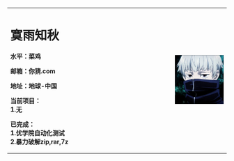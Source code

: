 <table border="0">
  <tr>
    <td width="75%">
      <h1>寞雨知秋</h1>
      <p><b>水平：菜鸡</b></p>
      <p><b>邮箱：你猜.com</b></p>
      <p><b>地址：地球-中国</b></p>
      <p><b>当前项目：<br/>1.无</b></p>
      <p><b>已完成：<br/>1.优学院自动化测试</b><b><br/>2.暴力破解zip,rar,7z</b></p>
    </td>
    <td width="25%">
      <img src="/timg.jpg" width="100%">     
    </td>
  </tr>
</table>
